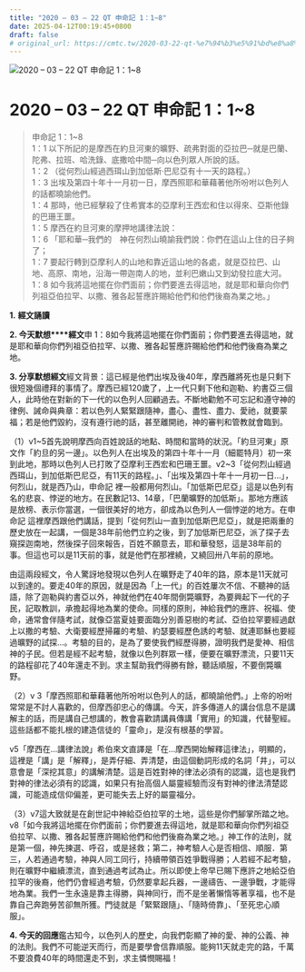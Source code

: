 ```yaml
---
title: "2020 – 03 – 22 QT 申命記 1：1~8"
date: 2025-04-12T00:19:45+0800
draft: false
# original_url: https://cmtc.tw/2020-03-22-qt-%e7%94%b3%e5%91%bd%e8%a8%98-1%ef%bc%9a18
---
```


![2020 – 03 – 22 QT 申命記 1：1~8](/images/qt.jpg   "2020 – 03 – 22 QT 申命記 1：1~8")

# 2020 – 03 – 22 QT 申命記 1：1~8

> 申命記 1：1~8  
> 1：1 以下所記的是摩西在約旦河東的曠野、疏弗對面的亞拉巴─就是巴蘭、陀弗、拉班、哈洗錄、底撒哈中間─向以色列眾人所說的話。  
> 1：2 （從何烈山經過西珥山到加低斯‧巴尼亞有十一天的路程。）  
> 1：3 出埃及第四十年十一月初一日，摩西照耶和華藉著他所吩咐以色列人的話都曉諭他們。  
> 1：4 那時，他已經擊殺了住希實本的亞摩利王西宏和住以得來、亞斯他錄的巴珊王噩。  
> 1：5 摩西在約旦河東的摩押地講律法說：  
> 1：6 「耶和華─我們的　神在何烈山曉諭我們說：你們在這山上住的日子夠了；  
> 1：7 要起行轉到亞摩利人的山地和靠近這山地的各處，就是亞拉巴、山地、高原、南地，沿海一帶迦南人的地，並利巴嫩山又到幼發拉底大河。  
> 1：8 如今我將這地擺在你們面前；你們要進去得這地，就是耶和華向你們列祖亞伯拉罕、以撒、雅各起誓應許賜給他們和他們後裔為業之地。」

**1.** **經文誦讀**

**2. 今天默想****經文**申 1：8如今我將這地擺在你們面前；你們要進去得這地，就是耶和華向你們列祖亞伯拉罕、以撒、雅各起誓應許賜給他們和他們後裔為業之地。

**3. 分享默想經文**經文背景：這已經是他們出埃及後40年，摩西離將死也是只剩下很短幾個禮拜的事情了。摩西已經120歲了，上一代只剩下他和迦勒、約書亞三個人，此時他在對新的下一代的以色列人回顧過去。不斷地勸勉不可忘記和遵守神的律例、誡命與典章：若以色列人緊緊跟隨神，盡心、盡性、盡力、愛祂，就要蒙福；若是他們毀約，沒有遵行祂的話，甚至離開祂，神的審判和管教就會臨到。

（1）v1~5首先說明摩西向百姓說話的地點、時間和當時的狀況。「約旦河東」原文作「約旦的另一邊」。以色列人在出埃及的第四十年十一月（細罷特月）初一來到此地，那時以色列人已打敗了亞摩利王西宏和巴珊王噩。v2~3「從何烈山經過西珥山，到加低斯巴尼亞，有11天的路程。」、「出埃及第四十年十一月初一日…」，何烈山，就是西乃山，申命記 裡一般都用何烈山。「加低斯巴尼亞」這是以色列有名的悲哀、悖逆的地方。在民數記13、14章，「巴蘭曠野的加低斯」。那地方應該是放榜、表示你當選，一個很美好的地方，卻成為以色列人一個悖逆的地方。在申命記 這裡摩西跟他們講話，提到「從何烈山一直到加低斯巴尼亞」，就是把兩重的歷史放在一起講，一個是38年前他們立約之後，到了加低斯巴尼亞，派了探子去窺探迦南地，然後探子回來報告，百姓不願意去，耶和華發怒，這是38年前的事。但這也可以是11天前的事，就是他們在那裡繞，又繞回卅八年前的原地。

由這兩段經文，令人驚訝地發現以色列人在曠野走了40年的路，原本是11天就可以到達的。要走40年的原因，就是因為「上一代」的百姓屢次不信、不聽神的話語，除了迦勒與約書亞以外，神就他們在40年間倒斃曠野，為要興起下一代的子民，記取教訓，承擔起得地為業的使命。同樣的原則，神給我們的應許、祝福、使命，通常會伴隨考試，就像亞當夏娃要面臨分別善惡樹的考試、亞伯拉罕要經過獻上以撒的考驗、大衛要經歷掃羅的考驗、約瑟要經歷色誘的考驗、就連耶穌也要經過曠野的試探…。考驗的目的，是為了要使我們經歷得勝，證明我們是愛神、相信神的子民。但若是經不起考驗，就像以色列群眾一樣，便要在曠野漂流，只要11天的路程卻花了40年還走不到。求主幫助我們得勝有餘，聽話順服，不要倒斃曠野。

（2）v 3「摩西照耶和華藉著他所吩咐以色列人的話，都曉諭他們。」上帝的吩咐常常是不討人喜歡的，但摩西卻忠心的傳講。今天，許多傳道人的講台信息不是講解主的話，而是講自己想講的，教會喜歡請講員傳講「實用」的知識，代替聖經。這些話都不能扎根的建造信徒的「靈命」，是沒有根基的學習。

v5「摩西在…講律法說」希伯來文直譯是「在…摩西開始解釋這律法」，明顯的，這裡是「講」是「解釋」，是弄仔細、弄清楚，由這個動詞形成的名詞「井」，可以意會是「深挖其意」的講解清楚。這是百姓對神的律法必須有的認識，這也是我們對神的律法必須有的認識，如果只有抬高個人屬靈經驗而沒有對神的律法清楚認識，可能造成信仰偏差，更可能失去上好的屬靈福分。

（3）v7這大致就是在創世記中神給亞伯拉罕的土地，這些是你們腳掌所踏之地。v8「如今我將這地擺在你們面前；你們要進去得這地，就是耶和華向你們列祖亞伯拉罕、以撒、雅各起誓應許賜給他們和他們後裔為業之地。」神工作的法則，就是第一個，神先揀選、呼召，或是拯救；第二，神考驗人心是否相信、順服．第三，人若通過考驗，神與人同工同行，持續帶領百姓爭戰得勝；人若經不起考驗，則在曠野中繼續漂流，直到通過考試為止。所以即使上帝早已賜下應許之地給亞伯拉罕的後裔，他們仍會經過考驗，仍然要拿起兵器，一邊禱告、一邊爭戰，才能得地為業。我們一生永遠是靠主得勝，與神同行，而不是坐著懶惰等著享福，也不是靠自己奔跑勞苦卻無所獲。門徒就是「緊緊跟隨」、「隨時倚靠」、「至死忠心順服」。

**4. 今天的回應**鑑古知今，以色列人的歷史，向我們彰顯了神的愛、神的公義、神的法則。我們不可能逆天而行，而是要學會信靠順服。能夠11天就走完的路，千萬不要浪費40年的時間還走不到，求主憐憫賜福！